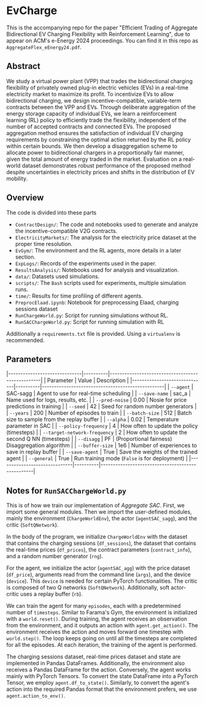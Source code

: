 # EvCharge
This is the accompanying repo for the paper "Efficient Trading of Aggregate Bidirectional EV Charging Flexibility with Reinforcement Learning", due to appear on ACM's e-Energy 2024 proceedings. You can find it in this repo as `AggregateFlex_eEnergy24.pdf`.

## Abstract
We study a virtual power plant (VPP) that trades the bidirectional charging flexibility of privately owned plug-in electric vehicles (EVs) in a real-time electricity market to maximize its profit. To incentivize EVs to allow bidirectional charging, we design incentive-compatible, variable-term contracts between the VPP and EVs. Through deliberate aggregation of the energy storage capacity of individual EVs, we learn a reinforcement learning (RL) policy to efficiently trade the flexibility, independent of the number of accepted contracts and connected EVs. The proposed aggregation method ensures the satisfaction of individual EV charging requirements by constraining the optimal action returned by the RL policy within certain bounds. We then develop a disaggregation scheme to allocate power to bidirectional chargers in a proportionally fair manner, given the total amount of energy traded in the market. Evaluation on a real-world dataset demonstrates robust performance of the proposed method despite uncertainties in electricity prices and shifts in the distribution of EV mobility.

## Overview
The code is divided into these parts
* `ContractDesign/`: The code and notebooks used to generate and analyze the incentive-compatible V2G contracts. 
* `ElectricityMarkets/`: The analysis for the electricity price dataset at the proper time resolution. 
* `EvGym/`: The environment and the RL agents, more details in a later section.
* `ExpLogs/`: Records of the experiments used in the paper.
* `ResultsAnalysis/`: Notebooks used for analysis and visualization. 
* `data/`: Datasets used simulations.
* `scripts/`: The `Bash` scripts used for experiments, multiple simulation runs.
* `time/`: Results for time profiling of different agents.
* `PreprocElaad.ipynb`: Notebook for preprocessing Elaad, charging sessions dataset
* `RunChargeWorld.py`: Script for running simulations without RL.
* `RunSACChargeWorld.py`: Script for running simulation with RL

Additionally a `requirements.txt` file is provided.
Using a `virtualenv` is recommended.

## Parameters
|------------------------------|----------|--------------------------------------------------|
| Parameter                    | Value    | Description                                      |
|------------------------------|----------|--------------------------------------------------|
| `--agent`                    | SAC-sagg | Agent to use for real-time scheduling            |
| `--save-name`                | sac_a    | Name used for logs, results, etc.                |
| `--pred-noise`               | 0.00     | Nosie for price predictions in training          |
| `--seed`                     | 42       | Seed for random number generators                |
| `--years`                    | 200      | Number of episodes to train                      |
| `--batch-size`               | 512      | Batch size to sample from the replay buffer      |
| `--alpha`                    | 0.02     | Temperature parameter in SAC                     |
| `--policy-frequency`         | 4        | How often to update the policy (timesteps)       |
| `--target-network-frequency` | 2        | How often to update the second Q NN (timesteps)  |
| `--disagg`                   | PF       | (Proportional fairness) Disaggregation algorithm |
| `--buffer-size`              | 1e6      | Number of experiences to save in replay buffer   |
| `--save-agent`               | True     | Save the weights of the trained agent            |
| `--general`                  | True     | Run training mode (`False` is for deployment)    |
|------------------------------|----------|--------------------------------------------------|


## Notes for `RunSACChargeWorld.py`
This is of how we train our implementation of _Aggregate SAC_. 
First, we import some general modules. Then we import the user-defined modules, mainly the environment (`ChargeWorldEnv`), the actor (`agentSAC_sagg`), and the critic (`SoftQNetwork`).

In the body of the program, we initialize `ChargeWorldEnv` with the dataset that contains the charging sessions (`df_sessions`), the dataset that contains the real-time prices (`df_prices`), the contract parameters (`contract_info`), and a random number generator (`rng`).

For the agent, we initialize the actor (`agentSAC_agg`) with the price dataset (`df_price`), arguments read from the command line (`args`), and the device  (`device`). This `device` is needed for certain PyTorch functionalities. The critic is composed of two Q networks (`SoftQNetwork`).
Additionally, soft actor-critic uses a replay buffer (`rb`). 

We can train the agent for many `episodes`, each with a predetermined number of `timesteps`.
Similar to Farama's Gym, the environment is initialized with a `world.reset()`. 
During training, the agent receives an observation from the environment, and it outputs an action with `agent.get_action()`. 
The environment receives the action and moves forward one timestep with `world.step()`.
The loop keeps going on until all the timesteps are completed for all the episodes.
At each iteration, the training of the agent is performed. 

The charging sessions dataset, real-time prices dataset and state are implemented in Pandas DataFrames.
Additionally, the environment also receives a Pandas DataFrame for the action.
Conversely, the agent works mainly with PyTorch Tensors.
To convert the state DataFrame into a PyTorch Tensor, we employ `agent.df_to_state()`.
Similarly, to convert the agent's action into the required Pandas format that the environment prefers, we use `agent.action_to_env()`.
